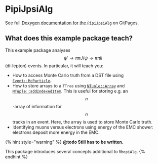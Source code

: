 # PipiJpsiAlg

See full [Doxygen documentation for the `PipiJpsiAlg`](https://redeboer.github.io/BOSS_IniSelect/classPipiJpsi.html) on GitPages.

## What does this example package teach?

This example package analyses $$\psi' \rightarrow \pi\pi J/\psi \rightarrow \pi\pi l l$$ \(di-lepton\) events. In particular, it will teach you:

* How to access Monte Carlo truth from a DST file using [`Event::McParticle`](http://bes3.to.infn.it/Boss/7.0.2/html/classEvent_1_1McParticle.html).
* How to store arrays to a `TTree` using [`NTuple::Array`](https://dayabay.bnl.gov/dox/GaudiKernel/html/classNTuple_1_1Array.html) and [`NTuple::addIndexedItem`](https://dayabay.bnl.gov/dox/GaudiKernel/html/classNTuple_1_1Tuple.html#a663c6d9a0d9ed46303d836994d3876e8). This is useful for storing e.g. an $$n$$-array of information for $$n$$ tracks in an event. Here, the array is used to store Monte Carlo truth.
* Identifying muons versus electrons using energy of the EMC shower: electrons deposit more energy in the EMC.

{% hint style="warning" %}
**@todo Still has to be written.**

This package introduces several concepts additional to `RhopiAlg`.
{% endhint %}


